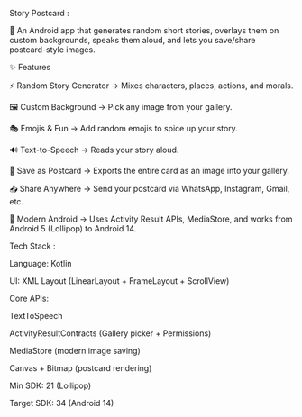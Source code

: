Story Postcard :

🎨 An Android app that generates random short stories, overlays them on custom backgrounds, speaks them aloud, and lets you save/share postcard-style images.

✨ Features

⚡ Random Story Generator → Mixes characters, places, actions, and morals.

🖼️ Custom Background → Pick any image from your gallery.

🎭 Emojis & Fun → Add random emojis to spice up your story.

🔊 Text-to-Speech → Reads your story aloud.

💾 Save as Postcard → Exports the entire card as an image into your gallery.

📤 Share Anywhere → Send your postcard via WhatsApp, Instagram, Gmail, etc.

📱 Modern Android → Uses Activity Result APIs, MediaStore, and works from Android 5 (Lollipop) to Android 14.

Tech Stack :

Language: Kotlin

UI: XML Layout (LinearLayout + FrameLayout + ScrollView)

Core APIs:

TextToSpeech

ActivityResultContracts (Gallery picker + Permissions)

MediaStore (modern image saving)

Canvas + Bitmap (postcard rendering)

Min SDK: 21 (Lollipop)

Target SDK: 34 (Android 14)

